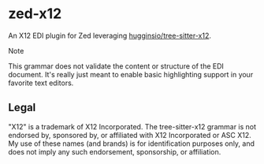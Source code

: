 # zed-x12

An X12 EDI plugin for Zed leveraging [hugginsio/tree-sitter-x12].

> [!NOTE]
> This grammar does not validate the content or structure of the EDI document. It's really just meant to enable basic highlighting support in your favorite text editors.

## Legal

"X12" is a trademark of X12 Incorporated. The tree-sitter-x12 grammar is not endorsed by, sponsored by, or affiliated with X12 Incorporated or ASC X12. My use of these names (and brands) is for identification purposes only, and does not imply any such endorsement, sponsorship, or affiliation.

<!-- Links -->
[hugginsio/tree-sitter-x12]: https://github.com/hugginsio/tree-sitter-x12
